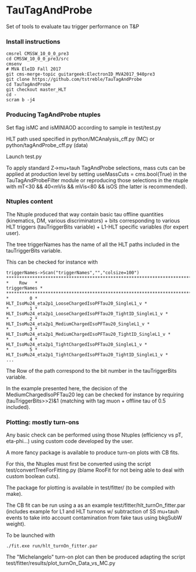 # TauTagAndProbe
Set of tools to evaluate tau trigger performance on T&amp;P

### Install instructions
```
cmsrel CMSSW_10_0_0_pre3
cd CMSSW_10_0_0_pre3/src
cmsenv
# MVA EleID Fall 2017
git cms-merge-topic guitargeek:ElectronID_MVA2017_940pre3
git clone https://github.com/tstreble/TauTagAndProbe
cd TauTagAndProbe
git checkout master_HLT
cd -
scram b -j4
```


### Producing TagAndProbe ntuples

Set flag isMC and isMINIAOD according to sample in test/test.py

HLT path used specified in python/MCAnalysis_cff.py (MC) or python/tagAndProbe_cff.py (data)

Launch test.py

To apply standard Z->mu+tauh TagAndProbe selections, mass cuts can be applied at production level by setting useMassCuts = cms.bool(True) in the TauTagAndProbeFilter module or reproducing those selections in the ntuple with mT<30 && 40<mVis && mVis<80 && isOS (the latter is recommended).


### Ntuples content
The Ntuple produced that way contain basic tau offline quantities (kinematics, DM, various discriminators) + bits corresponding to various HLT triggers (tauTriggerBits variable) + L1-HLT specific variables (for expert user).

The tree triggerNames has the name of all the HLT paths included in the tauTriggerBits variable.

This can be checked for instance with
```
triggerNames->Scan("triggerNames","","colsize=100")
*******************************************************************************************************************
*    Row   *                                                                                         triggerNames *
*******************************************************************************************************************
*        0 *                                                 HLT_IsoMu24_eta2p1_LooseChargedIsoPFTau20_SingleL1_v *
*        1 *                                         HLT_IsoMu24_eta2p1_LooseChargedIsoPFTau20_TightID_SingleL1_v *
*        2 *                                                HLT_IsoMu24_eta2p1_MediumChargedIsoPFTau20_SingleL1_v *
*        3 *                                        HLT_IsoMu24_eta2p1_MediumChargedIsoPFTau20_TightID_SingleL1_v *
*        4 *                                                 HLT_IsoMu24_eta2p1_TightChargedIsoPFTau20_SingleL1_v *
*        5 *                                         HLT_IsoMu24_eta2p1_TightChargedIsoPFTau20_TightID_SingleL1_v *
...
```
The Row of the path correspond to the bit number in the tauTriggerBits variable.

In the example presented here, the decision of the MediumChargedIsoPFTau20 leg can be checked for instance by requiring (tauTriggerBits>>2)&1 (matching with tag muon + offline tau of 0.5 included).


### Plotting: mostly turn-ons
Any basic check can be performed using those Ntuples (efficiency vs pT, eta-phi...) using custom code developed by the user.

A more fancy package is available to produce turn-on plots with CB fits.

For this, the Ntuples must first be converted using the script test/convertTreeForFitting.py (blame RooFit for not being able to deal with custom boolean cuts).

The package for plotting is available in test/fitter/ (to be compiled with make).

The CB fit can be run using a as an example test/fitter/hlt_turnOn_fitter.par (includes example for L1 and HLT turnons w/ subtraction of SS mu+tauh events to take into account contamination from fake taus using bkgSubW weight).

To be launched with
```
./fit.exe run/hlt_turnOn_fitter.par
```
The "Michelangelo" turn-on plot can then be produced adapting the script test/fitter/results/plot_turnOn_Data_vs_MC.py



